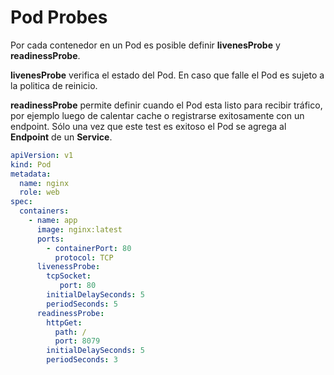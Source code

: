 # Pod Probes

Por cada contenedor en un Pod es posible definir **livenesProbe** y **readinessProbe**.

**livenesProbe** verifica el estado del Pod. En caso que falle el Pod es sujeto a la politica de reinicio.

**readinessProbe** permite definir cuando el Pod esta listo para recibir tráfico, por ejemplo luego de calentar cache o registrarse exitosamente con un endpoint. Sólo una vez que este test es exitoso el Pod se agrega al **Endpoint** de un **Service**.


```yaml
apiVersion: v1
kind: Pod
metadata:
  name: nginx
  role: web
spec:
  containers:
    - name: app
      image: nginx:latest
      ports:
        - containerPort: 80
          protocol: TCP
      livenessProbe:
        tcpSocket:
           port: 80
        initialDelaySeconds: 5
        periodSeconds: 5
      readinessProbe:
        httpGet:
          path: /
          port: 8079
        initialDelaySeconds: 5
        periodSeconds: 3
```